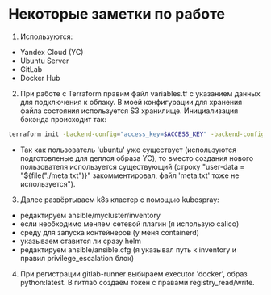 <!--- Вообще, если по шагам, а не тупой формулировки в скиллфэктори, то Задание выглядет так:
#### 1.  Выбираем облачный провайдер и инфраструктуру

- В качестве облака выберем Yandex.Cloud
- Нам потребуются три сервера:
   - Два сервера в кластере Kubernetes: 1 master и 1 app node
   - Сервер srv для инструментов мониторинга, логгирования и сборки контейнеров

#### 2. Описываем инфраструктуру в Terraform
- Создадим группу проектов devops в Git репозитории для конфигураций  
- Опишем инфраструктуру в Terraform конфигурациях
- В README.md описать инструкцию по развертыванию инфраструктуры в облаке

#### 3. Автоматизируем настройку сервера 'srv'
- Используем Ansible для автоматизации настройки серверов
- Установка нужных пакетов (docker-compose, gitlab-runner, kubectl, helm)
- Настройка kubectl/helm для взаимодействия с удаленным кластером
- Добавление публичных ключей для доступа по SSH

#### 4. Сборка и деплой приложения в кластер Kubernetes
- Клонируем репозиторий с исходными кодами простого приложения на Django и Dockerfile
- Настроим пайплайн сборки образа и отправки его в Docker Registry (можно использовать GitLab, Jenkins или GitHub Actions)
- Описываем приложение в Helm-чарте, включая контейнеры с базой данных и самим приложением
- Настраиваем деплой стадию пайплайна, применяем Helm-чарт в кластер Kubernetes
- Убедимся, что приложение развернуто и доступно по бесплатному домену или IP-адресу с выбранным портом

#### 5. Настройка мониторинга и сборки логов приложения
- Настройка сбора логов работы пода приложения с помощью выбранного инструмента (можно хранить логи в самом кластере Kubernetes или на сервере srv)
- Выбор метрик для мониторинга, например, время отклика, статус код и место на сервере srv
- Настройка дашборда для наблюдения за метриками в разрезе времени с использованием инструментов, таких как Grafana или Zabbix
- Добавление уведомлений в выбранный мессенджер для алертинга о проблемах и инцидентах

#### 6. Завершение проекта
- Положить все конфигурации в Git-репозиторий
- Проверить отправку уведомлений и время от инцидента до получения уведомления
- Поздравить с завершением проекта и успешной настройкой мониторинга и логирования

--->

# Некоторые заметки по работе

1. Используются:
 - Yandex Cloud (YC)
 - Ubuntu Server
 - GitLab
 - Docker Hub

2. При работе с Terraform правим файл variables.tf с указанием данных для подключения к облаку. В моей конфигурации для хранения файла состояния используется S3 хранилище.
Инициализация бэкэнда происходит так:

```sh
terraform init -backend-config="access_key=$ACCESS_KEY" -backend-config="secret_key=$SECRET_KEY" -reconfigure
```

- Так как пользователь 'ubuntu' уже существует (используются подготовленые для деплоя образа YC), то вместо создания нового пользователя используется существующий (строку "user-data = "${file("./meta.txt")}" закомментировал, файл 'meta.txt' тоже не используется").

3. Далее развёртываем k8s кластер с помощью kubespray: 
- редактируем ansible/mycluster/inventory 
- если необходимо меняем сетевой плагин (я использую calico)
- среду для запуска контейнеров (у меня containerd)
- указываем ставится ли сразу helm 
- редактируем ansible/ansible.cfg (я указывал путь к inventory и правил privilege_escalation блок)

4. При регистрации gitlab-runner выбираем executor 'docker', образ python:latest. В гитлаб создаём токен с правами registry_read/write. 
<!--  Написать такой плейбук: для хоста 'srv' ssh-keygen затем забираем полученный .pub на локальную машину и передаём содержимое в authorized_key хоста 'master1'. На хосте 'master1' выполняем: 
To start using your cluster, you need to run the following as a regular user:

  mkdir -p $HOME/.kube
  sudo cp -i /etc/kubernetes/admin.conf $HOME/.kube/config
  sudo chown $(id -u):$(id -g) $HOME/.kube/config 
И получившейся config копируем на 'srv' $HOME/.kube/ и затем ставим kubectl, docker-compose и gitlab-runner
И настраиваем запуск docker без sudo:
sudo usermod -aG docker $USER&&newgrp docker
-->
